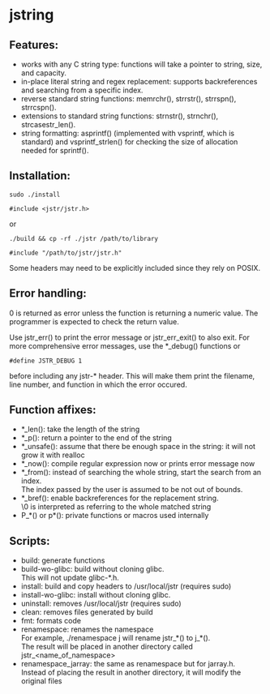 # jstring

## Features:

- works with any C string type: functions will take a pointer to string, size, and capacity.
- in-place literal string and regex replacement: supports backreferences and searching from a specific index.
- reverse standard string functions: memrchr(), strrstr(), strrspn(), strrcspn().
- extensions to standard string functions: strnstr(), strnchr(), strcasestr\_len().
- string formatting: asprintf() (implemented with vsprintf, which is standard) and vsprintf\_strlen() for checking the size of allocation needed for sprintf().

## Installation:

```
sudo ./install
```
```
#include <jstr/jstr.h>
```
or
```
./build && cp -rf ./jstr /path/to/library
```
```
#include "/path/to/jstr/jstr.h"
```

Some headers may need to be explicitly included since they rely on POSIX.

## Error handling: 
0 is returned as error unless the function is returning a numeric value. The programmer is expected to check the return value.<br>

Use jstr\_err\(\) to print the error message or jstr\_err\_exit() to also exit. For more comprehensive error messages, use the \*\_debug\(\) functions or
```
#define JSTR_DEBUG 1
```
before including any jstr-\* header. This will make them print the filename, line number, and function in which the error occured.

## Function affixes: 

- \*\_len(): take the length of the string
- \*\_p(): return a pointer to the end of the string
- \*\_unsafe(): assume that there be enough space in the string: it will not grow it with realloc
- \*\_now(): compile regular expression now or prints error message now
- \*\_from(): instead of searching the whole string, start the search from an index.<br>
The index passed by the user is assumed to be not out of bounds.
- \*\_bref(): enable backreferences for the replacement string.<br>
\\0 is interpreted as referring to the whole matched string
- P_\*() or p\*(): private functions or macros used internally

## Scripts:

- build: generate functions
- build-wo-glibc: build without cloning glibc.<br>
This will not update glibc\-\*.h.
- install: build and copy headers to /usr/local/jstr (requires sudo)
- install-wo-glibc: install without cloning glibc.
- uninstall: removes /usr/local/jstr (requires sudo)
- clean: removes files generated by build
- fmt: formats code
- renamespace: renames the namespace<br>
For example, ./renamespace j will rename jstr\_\*() to j\_\*().<br>
The result will be placed in another directory called jstr\_\<name\_of\_namespace\>
- renamespace\_jarray: the same as renamespace but for jarray.h.<br>
Instead of placing the result in another directory, it will modify the original files
